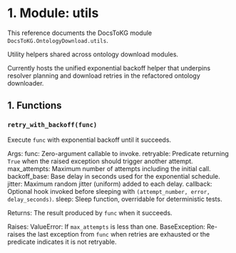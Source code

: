 # 1. Module: utils

This reference documents the DocsToKG module ``DocsToKG.OntologyDownload.utils``.

Utility helpers shared across ontology download modules.

Currently hosts the unified exponential backoff helper that underpins resolver
planning and download retries in the refactored ontology downloader.

## 1. Functions

### `retry_with_backoff(func)`

Execute ``func`` with exponential backoff until it succeeds.

Args:
func: Zero-argument callable to invoke.
retryable: Predicate returning ``True`` when the raised exception should
trigger another attempt.
max_attempts: Maximum number of attempts including the initial call.
backoff_base: Base delay in seconds used for the exponential schedule.
jitter: Maximum random jitter (uniform) added to each delay.
callback: Optional hook invoked before sleeping with
``(attempt_number, error, delay_seconds)``.
sleep: Sleep function, overridable for deterministic tests.

Returns:
The result produced by ``func`` when it succeeds.

Raises:
ValueError: If ``max_attempts`` is less than one.
BaseException: Re-raises the last exception from ``func`` when retries
are exhausted or the predicate indicates it is not retryable.
